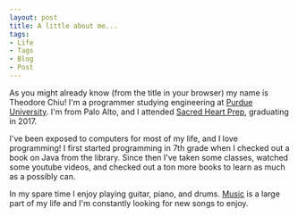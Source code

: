 ```yaml
---
layout: post
title: A little about me...
tags:
- Life
- Tags
- Blog
- Post
---
```


As you might already know (from the title in your browser) my name is Theodore Chiu! I'm a programmer studying engineering at
<a href="http://engineering.purdue.edu" target="_blank">Purdue University</a>. I'm from Palo Alto, and I attended <a href="http://shschools.org" target="_blank">Sacred Heart Prep</a>, graduating in 2017. 

<div class="divider"></div>

I've been exposed to computers for most of my life, and I love programming! 
I first started programming in 7th grade when I checked out a book on Java from the library. Since then I've taken some classes,
watched some youtube videos, and checked out a ton more books to learn as much as a possibly can. 

<div class="divider"></div>

In my spare time I enjoy playing guitar, piano, and drums. <a href="{{ site.url }}/about.html/#music">Music</a> is
a large part of my life and I'm constantly looking for new songs to enjoy. 

<div></div>

